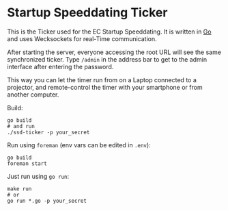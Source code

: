 # Startup Speeddating Ticker

This is the Ticker used for the EC Startup Speeddating.
It is written in [Go](http://golang.org/) and uses Wecksockets for real-Time communication.

After starting the server, everyone accessing the root URL will see the same synchronized ticker. Type `/admin` in the address bar to get to the admin interface after entering the password.

This way you can let the timer run from on a Laptop connected to a projector, and remote-control the timer with your smartphone or from another computer.

Build:

    go build
    # and run
    ./ssd-ticker -p your_secret

Run using `foreman` (env vars can be edited in `.env`):

    go build
    foreman start

Just run using `go run`:

    make run
    # or
    go run *.go -p your_secret
